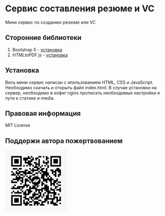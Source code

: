 # Cервис составления резюме и VC

Мини сервис по созданию резюме или VC

## Сторонние библиотеки

1. Bootstrap 5 - [установка](https://getbootstrap.com/)
2. HTMLtoPDF.js - [установка](https://ekoopmans.github.io/html2pdf.js/)

## Установка

Весь мини сервис написан с ипользованием HTML, CSS и JavaScript. Необходимо скачать и открыть файл index.html. В случае установки на сервер, необходимо в кофиг nginx прописать необходимые настройки и пути к статике и media.

## Правовая информация

MIT License

## Поддержи автора пожертвованием

<img src="media/qrCode.png" alt="Поддержи автора" width=200>